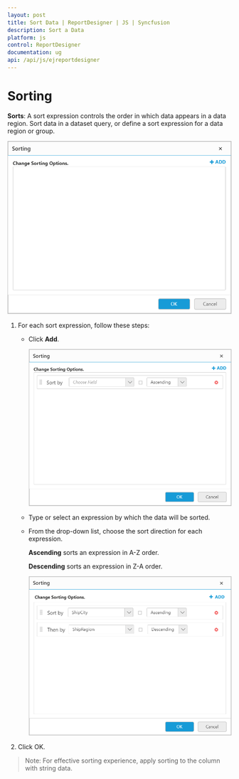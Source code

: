 ```yaml
---
layout: post
title: Sort Data | ReportDesigner | JS | Syncfusion
description: Sort a Data
platform: js
control: ReportDesigner
documentation: ug
api: /api/js/ejreportdesigner
---
```


# Sorting

**Sorts**: A sort expression controls the order in which data appears in a data region. Sort data in a dataset query, or define a sort expression for a data region or group. 

![](Sort-Data-Images/Sort-Dialog.png)

1. For each sort expression, follow these steps:

   * Click **Add**.

     ![](Sort-Data-Images/Sort-Add.png)

   * Type or select an expression by which the data will be sorted.

   * From the drop-down list, choose the sort direction for each expression. 
   
        **Ascending** sorts an expression in A-Z order. 

        **Descending** sorts an expression in Z-A order.

     ![](Sort-Data-Images/Sort-Add-Field.png)

2. Click OK.

> Note: For effective sorting experience, apply sorting to the column with string data.
